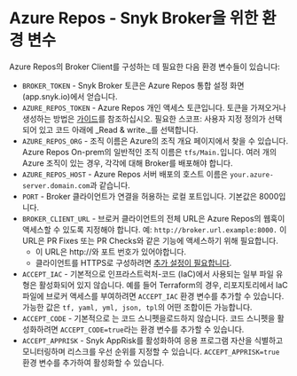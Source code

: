 # Azure Repos - Snyk Broker을 위한 환경 변수

Azure Repos의 Broker Client를 구성하는 데 필요한 다음 환경 변수들이 있습니다:

- `BROKER_TOKEN` - Snyk Broker 토큰은 Azure Repos 통합 설정 화면 (app.snyk.io)에서 얻습니다.
- `AZURE_REPOS_TOKEN` - Azure Repos 개인 액세스 토큰입니다. 토큰을 가져오거나 생성하는 방법은 [가이드](https://docs.microsoft.com/en-us/azure/devops/organizations/accounts/use-personal-access-tokens-to-authenticate?view=azure-devops\&tabs=preview-page)를 참조하십시오. 필요한 스코프: 사용자 지정 정의가 선택되어 있고 코드 아래에 _Read & write._를 선택합니다.
- `AZURE_REPOS_ORG` - 조직 이름은 Azure의 조직 개요 페이지에서 찾을 수 있습니다. Azure Repos On-prem의 일반적인 조직 이름은 `tfs/Main.`입니다. 여러 개의 Azure 조직이 있는 경우, 각각에 대해 Broker를 배포해야 합니다.
- `AZURE_REPOS_HOST` - Azure Repos 서버 배포의 호스트 이름은 `your.azure-server.domain.com`과 같습니다.
- `PORT` - Broker 클라이언트가 연결을 허용하는 로컬 포트입니다. 기본값은 8000입니다.
- `BROKER_CLIENT_URL` - 브로커 클라이언트의 전체 URL은 Azure Repos의 웹훅이 액세스할 수 있도록 지정해야 합니다. 예: `http://broker.url.example:8000.` 이 URL은 PR Fixes 또는 PR Checks와 같은 기능에 액세스하기 위해 필요합니다.
  - 이 URL은 http://와 포트 번호가 있어야합니다.&#x20;
  - 클라이언트를 HTTPS로 구성하려면 [추가 설정이 필요합니다](https://docs.snyk.io/snyk-admin/snyk-broker/install-and-configure-broker-using-docker/advanced-configuration-for-snyk-broker-docker-installation/https-for-broker-client-with-docker).
- `ACCEPT_IAC` - 기본적으로 인프라스트럭처-코드 (IaC)에서 사용되는 일부 파일 유형은 활성화되어 있지 않습니다. 예를 들어 Terraform의 경우, 리포지토리에서 IaC 파일에 브로커 액세스를 부여하려면 `ACCEPT_IAC` 환경 변수를 추가할 수 있습니다. 가능한 값은 `tf, yaml, yml, json, tpl`의 어떤 조합이든 가능합니다.
- `ACCEPT_CODE` - 기본적으로 는 코드 스니펫을로드하지 않습니다. 코드 스니펫을 활성화하려면 `ACCEPT_CODE=true`라는 환경 변수를 추가할 수 있습니다.
- `ACCEPT_APPRISK` - Snyk AppRisk를 활성화하여 응용 프로그램 자산을 식별하고 모니터링하며 리스크를 우선 순위를 지정할 수 있습니다. `ACCEPT_APPRISK=true` 환경 변수를 추가하여 활성화할 수 있습니다.